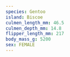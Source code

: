 ```yaml
---
species: Gentoo
island: Biscoe
culmen_length_mm: 46.5
culmen_depth_mm: 14.8
flipper_length_mm: 217
body_mass_g: 5200
sex: FEMALE
---
```

